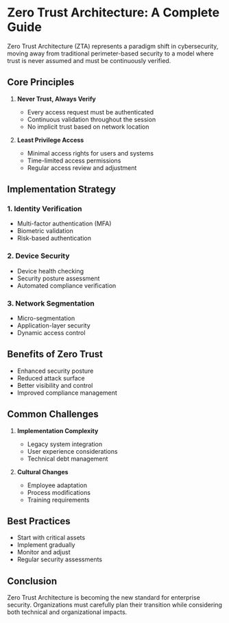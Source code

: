 # Zero Trust Architecture: A Complete Guide

Zero Trust Architecture (ZTA) represents a paradigm shift in cybersecurity, moving away from traditional perimeter-based security to a model where trust is never assumed and must be continuously verified.

## Core Principles

1. **Never Trust, Always Verify**
   - Every access request must be authenticated
   - Continuous validation throughout the session
   - No implicit trust based on network location

2. **Least Privilege Access**
   - Minimal access rights for users and systems
   - Time-limited access permissions
   - Regular access review and adjustment

## Implementation Strategy

### 1. Identity Verification
- Multi-factor authentication (MFA)
- Biometric validation
- Risk-based authentication

### 2. Device Security
- Device health checking
- Security posture assessment
- Automated compliance verification

### 3. Network Segmentation
- Micro-segmentation
- Application-layer security
- Dynamic access control

## Benefits of Zero Trust

- Enhanced security posture
- Reduced attack surface
- Better visibility and control
- Improved compliance management

## Common Challenges

1. **Implementation Complexity**
   - Legacy system integration
   - User experience considerations
   - Technical debt management

2. **Cultural Changes**
   - Employee adaptation
   - Process modifications
   - Training requirements

## Best Practices

- Start with critical assets
- Implement gradually
- Monitor and adjust
- Regular security assessments

## Conclusion

Zero Trust Architecture is becoming the new standard for enterprise security. Organizations must carefully plan their transition while considering both technical and organizational impacts.